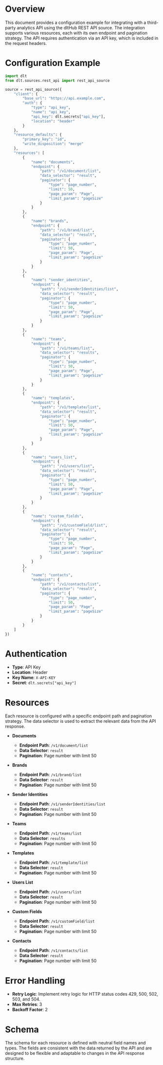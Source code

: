 # Overview

This document provides a configuration example for integrating with a third-party analytics API using the dltHub REST API source. The integration supports various resources, each with its own endpoint and pagination strategy. The API requires authentication via an API key, which is included in the request headers.

# Configuration Example

```python
import dlt
from dlt.sources.rest_api import rest_api_source

source = rest_api_source({
    "client": {
        "base_url": "https://api.example.com",
        "auth": {
            "type": "api_key",
            "name": "api_key",
            "api_key": dlt.secrets["api_key"],
            "location": "header"
        }
    },
    "resource_defaults": {
        "primary_key": "id",
        "write_disposition": "merge"
    },
    "resources": [
        {
            "name": "documents",
            "endpoint": {
                "path": "/v1/document/list",
                "data_selector": "result",
                "paginator": {
                    "type": "page_number",
                    "limit": 50,
                    "page_param": "Page",
                    "limit_param": "pageSize"
                }
            }
        },
        {
            "name": "brands",
            "endpoint": {
                "path": "/v1/brand/list",
                "data_selector": "result",
                "paginator": {
                    "type": "page_number",
                    "limit": 50,
                    "page_param": "Page",
                    "limit_param": "pageSize"
                }
            }
        },
        {
            "name": "sender_identities",
            "endpoint": {
                "path": "/v1/senderIdentities/list",
                "data_selector": "result",
                "paginator": {
                    "type": "page_number",
                    "limit": 50,
                    "page_param": "Page",
                    "limit_param": "pageSize"
                }
            }
        },
        {
            "name": "teams",
            "endpoint": {
                "path": "/v1/teams/list",
                "data_selector": "results",
                "paginator": {
                    "type": "page_number",
                    "limit": 50,
                    "page_param": "Page",
                    "limit_param": "pageSize"
                }
            }
        },
        {
            "name": "templates",
            "endpoint": {
                "path": "/v1/template/list",
                "data_selector": "result",
                "paginator": {
                    "type": "page_number",
                    "limit": 50,
                    "page_param": "Page",
                    "limit_param": "pageSize"
                }
            }
        },
        {
            "name": "users_list",
            "endpoint": {
                "path": "/v1/users/list",
                "data_selector": "result",
                "paginator": {
                    "type": "page_number",
                    "limit": 50,
                    "page_param": "Page",
                    "limit_param": "pageSize"
                }
            }
        },
        {
            "name": "custom_fields",
            "endpoint": {
                "path": "/v1/customField/list",
                "data_selector": "result",
                "paginator": {
                    "type": "page_number",
                    "limit": 50,
                    "page_param": "Page",
                    "limit_param": "pageSize"
                }
            }
        },
        {
            "name": "contacts",
            "endpoint": {
                "path": "/v1/contacts/list",
                "data_selector": "result",
                "paginator": {
                    "type": "page_number",
                    "limit": 50,
                    "page_param": "Page",
                    "limit_param": "pageSize"
                }
            }
        }
    ]
})
```

# Authentication

- **Type**: API Key
- **Location**: Header
- **Key Name**: `X-API-KEY`
- **Secret**: `dlt.secrets["api_key"]`

# Resources

Each resource is configured with a specific endpoint path and pagination strategy. The data selector is used to extract the relevant data from the API response.

- **Documents**
  - **Endpoint Path**: `/v1/document/list`
  - **Data Selector**: `result`
  - **Pagination**: Page number with limit 50

- **Brands**
  - **Endpoint Path**: `/v1/brand/list`
  - **Data Selector**: `result`
  - **Pagination**: Page number with limit 50

- **Sender Identities**
  - **Endpoint Path**: `/v1/senderIdentities/list`
  - **Data Selector**: `result`
  - **Pagination**: Page number with limit 50

- **Teams**
  - **Endpoint Path**: `/v1/teams/list`
  - **Data Selector**: `results`
  - **Pagination**: Page number with limit 50

- **Templates**
  - **Endpoint Path**: `/v1/template/list`
  - **Data Selector**: `result`
  - **Pagination**: Page number with limit 50

- **Users List**
  - **Endpoint Path**: `/v1/users/list`
  - **Data Selector**: `result`
  - **Pagination**: Page number with limit 50

- **Custom Fields**
  - **Endpoint Path**: `/v1/customField/list`
  - **Data Selector**: `result`
  - **Pagination**: Page number with limit 50

- **Contacts**
  - **Endpoint Path**: `/v1/contacts/list`
  - **Data Selector**: `result`
  - **Pagination**: Page number with limit 50

# Error Handling

- **Retry Logic**: Implement retry logic for HTTP status codes 429, 500, 502, 503, and 504.
- **Max Retries**: 3
- **Backoff Factor**: 2

# Schema

The schema for each resource is defined with neutral field names and types. The fields are consistent with the data returned by the API and are designed to be flexible and adaptable to changes in the API response structure.